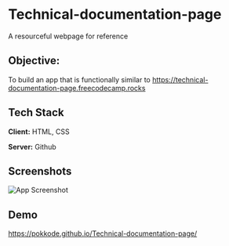 # Technical-documentation-page

A resourceful webpage for reference

## Objective:

To build an app that is functionally similar to https://technical-documentation-page.freecodecamp.rocks

## Tech Stack

**Client:** HTML, CSS

**Server:** Github

## Screenshots

![App Screenshot](https://i.postimg.cc/yY94YRxW/IMG-20220809-052948.jpg)

## Demo

https://pokkode.github.io/Technical-documentation-page/

